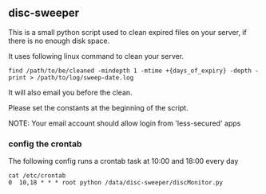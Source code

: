 ## disc-sweeper
This is a small python script used to clean expired files on your server, if there is no enough disk space.

It uses following linux command to clean your server.
```shell
find /path/to/be/cleaned -mindepth 1 -mtime +{days_of_expiry} -depth -print > /path/to/log/sweep-date.log
```
It will also email you before the clean.

Please set the constants at the beginning of the script.

NOTE:
Your email account should allow login from 'less-secured' apps

### config the crontab
The following config runs a crontab task at 10:00 and 18:00 every day
```shell
cat /etc/crontab
0  10,18 * * * root python /data/disc-sweeper/discMonitor.py
```
